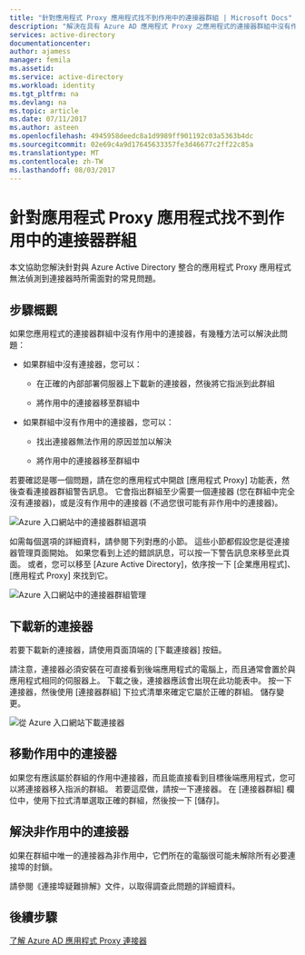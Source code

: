 ```yaml
---
title: "針對應用程式 Proxy 應用程式找不到作用中的連接器群組 | Microsoft Docs"
description: "解決在具有 Azure AD 應用程式 Proxy 之應用程式的連接器群組中沒有作用中的連接器時可能會遇到問題"
services: active-directory
documentationcenter: 
author: ajamess
manager: femila
ms.assetid: 
ms.service: active-directory
ms.workload: identity
ms.tgt_pltfrm: na
ms.devlang: na
ms.topic: article
ms.date: 07/11/2017
ms.author: asteen
ms.openlocfilehash: 4945958deedc8a1d9989ff901192c03a5363b4dc
ms.sourcegitcommit: 02e69c4a9d17645633357fe3d46677c2ff22c85a
ms.translationtype: MT
ms.contentlocale: zh-TW
ms.lasthandoff: 08/03/2017
---
```

# <a name="no-working-connector-group-found-for-an-application-proxy-application"></a>針對應用程式 Proxy 應用程式找不到作用中的連接器群組

本文協助您解決針對與 Azure Active Directory 整合的應用程式 Proxy 應用程式無法偵測到連接器時所需面對的常見問題。

## <a name="overview-of-steps"></a>步驟概觀
如果您應用程式的連接器群組中沒有作用中的連接器，有幾種方法可以解決此問題：

-   如果群組中沒有連接器，您可以：

    -   在正確的內部部署伺服器上下載新的連接器，然後將它指派到此群組

    -   將作用中的連接器移至群組中

-   如果群組中沒有作用中的連接器，您可以：

    -   找出連接器無法作用的原因並加以解決

    -   將作用中的連接器移至群組中

若要確認是哪一個問題，請在您的應用程式中開啟 [應用程式 Proxy] 功能表，然後查看連接器群組警告訊息。 它會指出群組至少需要一個連接器 (您在群組中完全沒有連接器)，或是沒有作用中的連接器 (不過您很可能有非作用中的連接器)。

   ![Azure 入口網站中的連接器群組選項](./media/application-proxy-connectivity-no-working-connector/no-active-connector.png)

如需每個選項的詳細資料，請參閱下列對應的小節。 這些小節都假設您是從連接器管理頁面開始。 如果您看到上述的錯誤訊息，可以按一下警告訊息來移至此頁面。 或者，您可以移至 [Azure Active Directory]，依序按一下 [企業應用程式]、[應用程式 Proxy] 來找到它。

   ![Azure 入口網站中的連接器群組管理](./media/application-proxy-connectivity-no-working-connector/app-proxy.png)

## <a name="download-a-new-connector"></a>下載新的連接器

若要下載新的連接器，請使用頁面頂端的 [下載連接器] 按鈕。

請注意，連接器必須安裝在可直接看到後端應用程式的電腦上，而且通常會置於與應用程式相同的伺服器上。 下載之後，連接器應該會出現在此功能表中。 按一下連接器，然後使用 [連接器群組] 下拉式清單來確定它屬於正確的群組。 儲存變更。

   ![從 Azure 入口網站下載連接器](./media/application-proxy-connectivity-no-working-connector/download-connector.png)
   
## <a name="move-an-active-connector"></a>移動作用中的連接器

如果您有應該屬於群組的作用中連接器，而且能直接看到目標後端應用程式，您可以將連接器移入指派的群組。 若要這麼做，請按一下連接器。 在 [連接器群組] 欄位中，使用下拉式清單選取正確的群組，然後按一下 [儲存]。

## <a name="resolve-an-inactive-connector"></a>解決非作用中的連接器

如果在群組中唯一的連接器為非作用中，它們所在的電腦很可能未解除所有必要連接埠的封鎖。

請參閱《連接埠疑難排解》文件，以取得調查此問題的詳細資料。

## <a name="next-steps"></a>後續步驟
[了解 Azure AD 應用程式 Proxy 連接器](application-proxy-understand-connectors.md)


